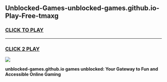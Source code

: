 
## Unblocked-Games-unblocked-games.github.io-Play-Free-tmaxg
<h3>
<a href="https://premium76.site?title=unblocked-games.github.io&ref=21A">CLICK TO PLAY</a></h3>
<hr>

<h3>
<a href="https://premium76.site?title=unblocked-games.github.io&ref=21A">CLICK 2 PLAY</a>
  
</h3>

<a href="https://premium76.site?title=unblocked-games.github.io&ref=21A"><img src="https://clearcache.store/games.png"></a>


**unblocked-games.github.io games unblocked: Your Gateway to Fun and Accessible Online Gaming**
